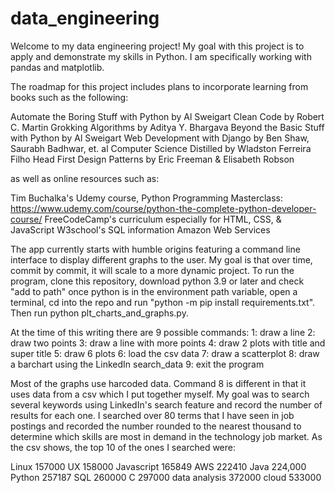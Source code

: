 # data_engineering

Welcome to my data engineering project! 
My goal with this project is to apply and demonstrate my skills in Python.
I am specifically working with pandas and matplotlib.

The roadmap for this project includes plans to incorporate learning from
books such as the following:

Automate the Boring Stuff with Python by Al Sweigart
Clean Code by Robert C. Martin
Grokking Algorithms by Aditya Y. Bhargava
Beyond the Basic Stuff with Python by Al Sweigart
Web Development with Django by Ben Shaw, Saurabh Badhwar, et. al
Computer Science Distilled by Wladston Ferreira Filho
Head First Design Patterns by Eric Freeman & Elisabeth Robson

as well as online resources such as:

Tim Buchalka's Udemy course, Python Programming Masterclass: https://www.udemy.com/course/python-the-complete-python-developer-course/
FreeCodeCamp's curriculum especially for HTML, CSS, & JavaScript
W3school's SQL information
Amazon Web Services

The app currently starts with humble origins featuring a command line interface to display different graphs to the user.
My goal is that over time, commit by commit, it will scale to a more dynamic project.
To run the program, clone this repository, download python 3.9 or later and check "add to path"
once python is in the environment path variable, open a terminal, cd into the repo and run 
"python -m pip install requirements.txt". 
Then run python plt_charts_and_graphs.py.

At the time of this writing there are 9 possible commands: 
  1: draw a line
  2: draw two points
  3: draw a line with more points
  4: draw 2 plots with title and super title
  5: draw 6 plots
  6: load the csv data
  7: draw a scatterplot
  8: draw a barchart using the LinkedIn search_data
  9: exit the program
  
Most of the graphs use harcoded data. Command 8 is different in that it uses data from a csv which I put together myself.
My goal was to search several keywords using LinkedIn's search feature and record the number of results for each one.
I searched over 80 terms that I have seen in job postings and recorded the number rounded to the nearest thousand
to determine which skills are most in demand in the technology job market. As the csv shows, the top 10 of the ones I searched
were:

Linux	157000
UX	158000
Javascript	165849
AWS	222410
Java	224,000
Python	257187
SQL	260000
C	297000
data analysis	372000
cloud	533000
